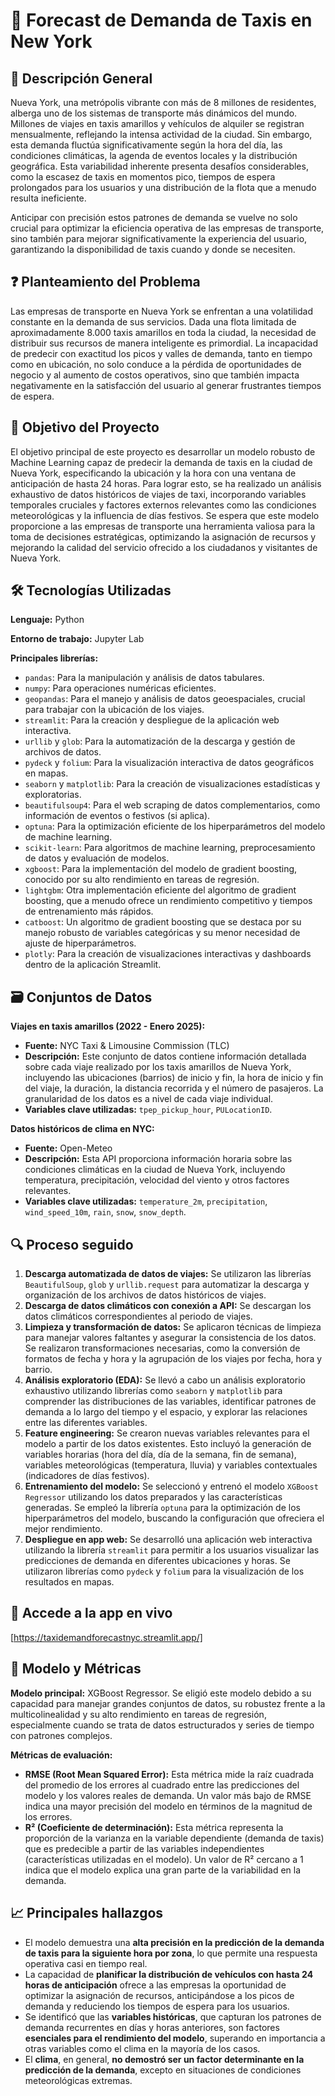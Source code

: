 # 🚕 Forecast de Demanda de Taxis en New York

## 🗽 Descripción General

Nueva York, una metrópolis vibrante con más de 8 millones de residentes, alberga uno de los sistemas de transporte más dinámicos del mundo. Millones de viajes en taxis amarillos y vehículos de alquiler se registran mensualmente, reflejando la intensa actividad de la ciudad. Sin embargo, esta demanda fluctúa significativamente según la hora del día, las condiciones climáticas, la agenda de eventos locales y la distribución geográfica. Esta variabilidad inherente presenta desafíos considerables, como la escasez de taxis en momentos pico, tiempos de espera prolongados para los usuarios y una distribución de la flota que a menudo resulta ineficiente.

Anticipar con precisión estos patrones de demanda se vuelve no solo crucial para optimizar la eficiencia operativa de las empresas de transporte, sino también para mejorar significativamente la experiencia del usuario, garantizando la disponibilidad de taxis cuando y donde se necesiten.

## ❓ Planteamiento del Problema

Las empresas de transporte en Nueva York se enfrentan a una volatilidad constante en la demanda de sus servicios. Dada una flota limitada de aproximadamente 8.000 taxis amarillos en toda la ciudad, la necesidad de distribuir sus recursos de manera inteligente es primordial. La incapacidad de predecir con exactitud los picos y valles de demanda, tanto en tiempo como en ubicación, no solo conduce a la pérdida de oportunidades de negocio y al aumento de costos operativos, sino que también impacta negativamente en la satisfacción del usuario al generar frustrantes tiempos de espera.

## 🎯 Objetivo del Proyecto

El objetivo principal de este proyecto es desarrollar un modelo robusto de Machine Learning capaz de predecir la demanda de taxis en la ciudad de Nueva York, especificando la ubicación y la hora con una ventana de anticipación de hasta 24 horas. Para lograr esto, se ha realizado un análisis exhaustivo de datos históricos de viajes de taxi, incorporando variables temporales cruciales y factores externos relevantes como las condiciones meteorológicas y la influencia de días festivos. Se espera que este modelo proporcione a las empresas de transporte una herramienta valiosa para la toma de decisiones estratégicas, optimizando la asignación de recursos y mejorando la calidad del servicio ofrecido a los ciudadanos y visitantes de Nueva York.

## 🛠️ Tecnologías Utilizadas

**Lenguaje:** Python

**Entorno de trabajo:** Jupyter Lab

**Principales librerías:**

* `pandas`: Para la manipulación y análisis de datos tabulares.
* `numpy`: Para operaciones numéricas eficientes.
* `geopandas`: Para el manejo y análisis de datos geoespaciales, crucial para trabajar con la ubicación de los viajes.
* `streamlit`: Para la creación y despliegue de la aplicación web interactiva.
* `urllib` y `glob`: Para la automatización de la descarga y gestión de archivos de datos.
* `pydeck` y `folium`: Para la visualización interactiva de datos geográficos en mapas.
* `seaborn` y `matplotlib`: Para la creación de visualizaciones estadísticas y exploratorias.
* `beautifulsoup4`: Para el web scraping de datos complementarios, como información de eventos o festivos (si aplica).
* `optuna`: Para la optimización eficiente de los hiperparámetros del modelo de machine learning.
* `scikit-learn`: Para algoritmos de machine learning, preprocesamiento de datos y evaluación de modelos.
* `xgboost`: Para la implementación del modelo de gradient boosting, conocido por su alto rendimiento en tareas de regresión.
* `lightgbm`: Otra implementación eficiente del algoritmo de gradient boosting, que a menudo ofrece un rendimiento competitivo y tiempos de entrenamiento más rápidos.
* `catboost`: Un algoritmo de gradient boosting que se destaca por su manejo robusto de variables categóricas y su menor necesidad de ajuste de hiperparámetros.
* `plotly`: Para la creación de visualizaciones interactivas y dashboards dentro de la aplicación Streamlit.

## 🗃️ Conjuntos de Datos

**Viajes en taxis amarillos (2022 - Enero 2025):**

* **Fuente:** NYC Taxi & Limousine Commission (TLC)
* **Descripción:** Este conjunto de datos contiene información detallada sobre cada viaje realizado por los taxis amarillos de Nueva York, incluyendo las ubicaciones (barrios) de inicio y fin, la hora de inicio y fin del viaje, la duración, la distancia recorrida y el número de pasajeros. La granularidad de los datos es a nivel de cada viaje individual.
* **Variables clave utilizadas:** `tpep_pickup_hour`, `PULocationID`.

**Datos históricos de clima en NYC:**

* **Fuente:** Open-Meteo
* **Descripción:** Esta API proporciona información horaria sobre las condiciones climáticas en la ciudad de Nueva York, incluyendo temperatura, precipitación, velocidad del viento y otros factores relevantes.
* **Variables clave utilizadas:** `temperature_2m`, `precipitation`, `wind_speed_10m`, `rain`, `snow`, `snow_depth`.

## 🔍 Proceso seguido

1.  **Descarga automatizada de datos de viajes:** Se utilizaron las librerías `BeautifulSoup`, `glob` y `urllib.request` para automatizar la descarga y organización de los archivos de datos históricos de viajes.
2.  **Descarga de datos climáticos con conexión a API:** Se descargan los datos climáticos correspondientes al periodo de viajes.
2.  **Limpieza y transformación de datos:** Se aplicaron técnicas de limpieza para manejar valores faltantes y asegurar la consistencia de los datos. Se realizaron transformaciones necesarias, como la conversión de formatos de fecha y hora y la agrupación de los viajes por fecha, hora y barrio.
3.  **Análisis exploratorio (EDA):** Se llevó a cabo un análisis exploratorio exhaustivo utilizando librerías como `seaborn` y `matplotlib` para comprender las distribuciones de las variables, identificar patrones de demanda a lo largo del tiempo y el espacio, y explorar las relaciones entre las diferentes variables.
4.  **Feature engineering:** Se crearon nuevas variables relevantes para el modelo a partir de los datos existentes. Esto incluyó la generación de variables horarias (hora del día, día de la semana, fin de semana), variables meteorológicas (temperatura, lluvia) y variables contextuales (indicadores de días festivos).
5.  **Entrenamiento del modelo:** Se seleccionó y entrenó el modelo `XGBoost Regressor` utilizando los datos preparados y las características generadas. Se empleó la librería `optuna` para la optimización de los hiperparámetros del modelo, buscando la configuración que ofreciera el mejor rendimiento.
6.  **Despliegue en app web:** Se desarrolló una aplicación web interactiva utilizando la librería `streamlit` para permitir a los usuarios visualizar las predicciones de demanda en diferentes ubicaciones y horas. Se utilizaron librerías como `pydeck` y `folium` para la visualización de los resultados en mapas.

## 🔗 Accede a la app en vivo

[https://taxidemandforecastnyc.streamlit.app/]

## 🤖 Modelo y Métricas

**Modelo principal:** XGBoost Regressor. Se eligió este modelo debido a su capacidad para manejar grandes conjuntos de datos, su robustez frente a la multicolinealidad y su alto rendimiento en tareas de regresión, especialmente cuando se trata de datos estructurados y series de tiempo con patrones complejos.

**Métricas de evaluación:**

* **RMSE (Root Mean Squared Error):** Esta métrica mide la raíz cuadrada del promedio de los errores al cuadrado entre las predicciones del modelo y los valores reales de demanda. Un valor más bajo de RMSE indica una mayor precisión del modelo en términos de la magnitud de los errores.
* **R² (Coeficiente de determinación):** Esta métrica representa la proporción de la varianza en la variable dependiente (demanda de taxis) que es predecible a partir de las variables independientes (características utilizadas en el modelo). Un valor de R² cercano a 1 indica que el modelo explica una gran parte de la variabilidad en la demanda.

## 📈 Principales hallazgos

* El modelo demuestra una **alta precisión en la predicción de la demanda de taxis para la siguiente hora por zona**, lo que permite una respuesta operativa casi en tiempo real.
* La capacidad de **planificar la distribución de vehículos con hasta 24 horas de anticipación** ofrece a las empresas la oportunidad de optimizar la asignación de recursos, anticipándose a los picos de demanda y reduciendo los tiempos de espera para los usuarios.
* Se identificó que las **variables históricas**, que capturan los patrones de demanda recurrentes en días y horas anteriores, son factores **esenciales para el rendimiento del modelo**, superando en importancia a otras variables como el clima en la mayoría de los casos.
* El **clima**, en general, **no demostró ser un factor determinante en la predicción de la demanda**, excepto en situaciones de condiciones meteorológicas extremas.
